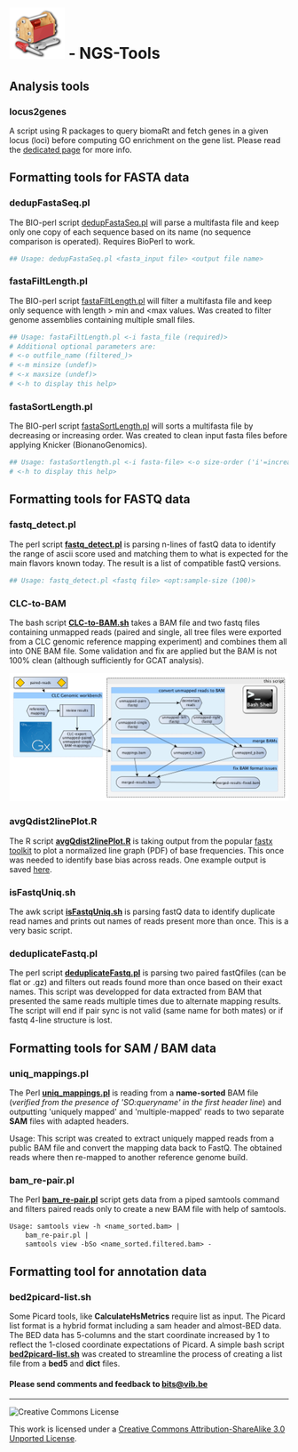 ![ngstools](pictures/toolbox.png) - NGS-Tools
========
## Analysis tools

### **locus2genes**

A script using R packages to query biomaRt and fetch genes in a given locus (loci) before computing GO enrichment on the gene list. Please read the [dedicated page](locus2genes/README.md) for more info.

## Formatting tools for FASTA data

### **dedupFastaSeq.pl**

The BIO-perl script [dedupFastaSeq.pl](fasta-tools/dedupFastaSeq.pl) will parse a multifasta file and keep only one copy of each sequence based on its name (no sequence comparison is operated). Requires BioPerl to work.
```bash
## Usage: dedupFastaSeq.pl <fasta_input file> <output file name>
```

### **fastaFiltLength.pl**

The BIO-perl script [fastaFiltLength.pl](fasta-tools/fastaFiltLength.pl) will filter a multifasta file and keep only sequence with length > min and <max values. Was created to filter genome assemblies containing multiple small files.
```bash
## Usage: fastaFiltLength.pl <-i fasta_file (required)>
# Additional optional parameters are:
# <-o outfile_name (filtered_)>
# <-m minsize (undef)>
# <-x maxsize (undef)>
# <-h to display this help>
```

### **fastaSortLength.pl**

The BIO-perl script [fastaSortLength.pl](fasta-tools/fastaSortLength.pl) will sorts a multifasta file by decreasing or increasing order. Was created to clean input fasta files before applying Knicker (BionanoGenomics).
```bash
## Usage: fastaSortlength.pl <-i fasta-file> <-o size-order ('i'=increasing | 'd'=decreasing)>
# <-h to display this help>
```

## Formatting tools for FASTQ data

### **fastq_detect.pl**

The perl script **[fastq_detect.pl](fastq-tools/fastq_detect.pl)** is parsing n-lines of fastQ data to identify the range of ascii score used and matching them to what is expected for the main flavors known today. The result is a list of compatible fastQ versions.
```bash
## Usage: fastq_detect.pl <fastq file> <opt:sample-size (100)>
```

### **CLC-to-BAM**

The bash script **[CLC-to-BAM.sh](fastq-tools/CLC-to-BAM.sh)**  takes a BAM file and two fastq files containing unmapped reads (paired and single, all tree files were exported from a CLC genomic reference mapping experiment) and combines them all into ONE BAM file. Some validation and fix are applied but the BAM is not 100% clean (although sufficiently for GCAT analysis).

![ngstools](pictures/CLC-convert.png)

### **avgQdist2linePlot.R**

The R script **[avgQdist2linePlot.R](fastq-tools/avgQdist2linePlot.R)** is taking output from the popular [fastx toolkit](http://hannonlab.cshl.edu/fastx_toolkit/) to plot a normalized line graph (PDF) of base frequencies. This once was needed to identify base bias across reads. One example output is saved [here](pictures/avgQdist2linePlot.png).

### **isFastqUniq.sh**

The awk script **[isFastqUniq.sh](fastq-tools/isFastqUniq.sh)** is parsing fastQ data to identify duplicate read names and prints out names of reads present more than once. This is a very basic script.

### **deduplicateFastq.pl**

The perl script **[deduplicateFastq.pl](fastq-tools/deduplicateFastq.pl)** is parsing two paired fastQfiles (can be flat or .gz) and filters out reads found more than once based on their exact names. This script was developped for data extracted from BAM that presented the same reads multiple times due to alternate mapping results. The script will end if pair sync is not valid (same name for both mates) or if fastq 4-line structure is lost.

## Formatting tools for SAM / BAM data

### **uniq_mappings.pl**

The Perl **[uniq_mappings.pl](bam-tools/uniq_mappings.pl)** is reading from a **name-sorted** BAM file (*verified from the presence of 'SO:queryname' in the first header line*) and outputting 'uniquely mapped' and 'multiple-mapped' reads to two separate **SAM** files with adapted headers.

Usage: This script was created to extract uniquely mapped reads from a public BAM file and convert the mapping data back to FastQ. The obtained reads where then re-mapped to another reference genome build.

### **bam_re-pair.pl**

The Perl **[bam_re-pair.pl](bam-tools/bam_re-pair.pl)** script gets data from a piped samtools command and filters paired reads only to create a new BAM file with help of samtools.

```
Usage: samtools view -h <name_sorted.bam> | 
	bam_re-pair.pl | 
	samtools view -bSo <name_sorted.filtered.bam> -
```

## Formatting tool for annotation data

### **bed2picard-list.sh**

Some Picard tools, like **CalculateHsMetrics** require list as input. The Picard list format is a hybrid format including a sam header and almost-BED data. The BED data has 5-columns and the start coordinate increased by 1 to reflect the 1-closed coordinate expectations of Picard. A simple bash script **[bed2picard-list.sh](bam-tools/bed2picard-list.sh)** was created to streamline the process of creating a list file from a **bed5** and **dict** files.


<h4>Please send comments and feedback to <a href="mailto:bits@vib.be">bits@vib.be</a></h4>

------------

![Creative Commons License](http://i.creativecommons.org/l/by-sa/3.0/88x31.png?raw=true)

This work is licensed under a [Creative Commons Attribution-ShareAlike 3.0 Unported License](http://creativecommons.org/licenses/by-sa/3.0/).
